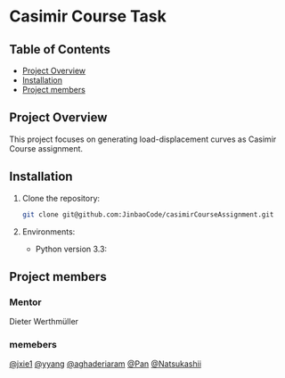 # Casimir Course Task

## Table of Contents

- [Project Overview](#project-overview)
- [Installation](#installation)
- [Project members](#project-members)

## Project Overview

This project focuses on generating load-displacement curves as Casimir Course assignment.

## Installation

1. Clone the repository:

   ```bash
   git clone git@github.com:JinbaoCode/casimirCourseAssignment.git   
   ```
2. Environments:
	- Python version 3.3: 

## Project members
### Mentor
Dieter Werthmüller
### memebers
[@jxie1](https://github.com/JinbaoCode)
[@yyang](https://github.com/TerenceYanglol)
[@aghaderiaram](https://github.com/Aliiakbar)
[@Pan](https://github.com/Pan-Fang)
[@Natsukashii](https://github.com/Natsukashiii)
